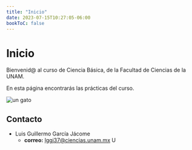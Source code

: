 ```yaml
---
title: "Inicio"
date: 2023-07-15T10:27:05-06:00
bookToC: false
---
```


# Inicio

Bienvenid@ al curso de Ciencia Básica, de la Facultad de Ciencias de la UNAM. 

En esta página encontrarás las prácticas del curso.

![un gato](./img/logo.png)


## Contacto

- Luis Guillermo García Jácome
	- **correo:** [lggj37@ciencias.unam.mx](mailto:lggj37@ciencias.unam.mx)
U
